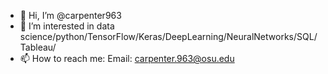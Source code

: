 - 👋 Hi, I’m @carpenter963
- 👀 I’m interested in data science/python/TensorFlow/Keras/DeepLearning/NeuralNetworks/SQL/Tableau/
- 📫 How to reach me: Email: carpenter.963@osu.edu


